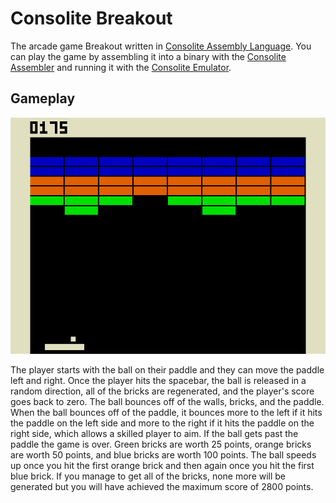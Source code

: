 # Consolite Breakout

The arcade game Breakout written in [Consolite Assembly Language](https://github.com/rfotino/consolite-asm-cpp/blob/master/docs/assembly.md).
You can play the game by assembling it into a binary with the
[Consolite Assembler](https://github.com/rfotino/consolite-asm-cpp)
and running it with the [Consolite Emulator](https://github.com/rfotino/consolite-emu-cpp).

## Gameplay

![Breakout Gameplay](screenshot.png)

The player starts with the ball on their paddle and they can move the
paddle left and right. Once the player hits the spacebar, the ball is
released in a random direction, all of the bricks are regenerated, and
the player's score goes back to zero. The ball bounces off of the walls,
bricks, and the paddle. When the ball bounces off of the paddle, it
bounces more to the left if it hits the paddle on the left side and
more to the right if it hits the paddle on the right side, which allows
a skilled player to aim. If the ball gets past the paddle the game is
over. Green bricks are worth 25 points, orange bricks are worth 50 points,
and blue bricks are worth 100 points. The ball speeds up once you hit the
first orange brick and then again once you hit the first blue brick. If
you manage to get all of the bricks, none more will be generated but you
will have achieved the maximum score of 2800 points.
